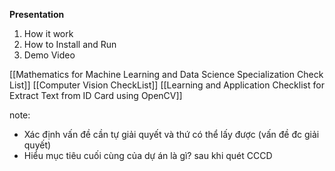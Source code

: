 **Presentation**
1) How it work
2) How to Install and Run
3) Demo Video

[[Mathematics for Machine Learning and Data Science Specialization Check List]]
[[Computer Vision CheckList]]
[[Learning and Application Checklist for Extract Text from ID Card using OpenCV]]

note: 
+ Xác định vấn đề cần tự giải quyết và thứ có thể lấy được (vấn đề đc giải quyết)
+ Hiểu mục tiêu cuối cùng của dự án là gì? sau khi quét CCCD
